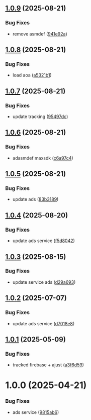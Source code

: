 ## [1.0.9](https://github.com/KhanhTQ-Organization/com.ktgame.services.ads/compare/v1.0.8...v1.0.9) (2025-08-21)


### Bug Fixes

* remove asmdef ([941e92a](https://github.com/KhanhTQ-Organization/com.ktgame.services.ads/commit/941e92a2defe22d4d946b87b698a064b428e6705))

## [1.0.8](https://github.com/KhanhTQ-Organization/com.ktgame.services.ads/compare/v1.0.7...v1.0.8) (2025-08-21)


### Bug Fixes

* load aoa ([a5321b1](https://github.com/KhanhTQ-Organization/com.ktgame.services.ads/commit/a5321b1769b96e3501ad339b5a3b61663e4e3395))

## [1.0.7](https://github.com/KhanhTQ-Organization/com.ktgame.services.ads/compare/v1.0.6...v1.0.7) (2025-08-21)


### Bug Fixes

* update tracking ([95497dc](https://github.com/KhanhTQ-Organization/com.ktgame.services.ads/commit/95497dc7bc450704a9ef412745be97f4b22c5caa))

## [1.0.6](https://github.com/KhanhTQ-Organization/com.ktgame.services.ads/compare/v1.0.5...v1.0.6) (2025-08-21)


### Bug Fixes

* adasmdef maxsdk ([c6a97c4](https://github.com/KhanhTQ-Organization/com.ktgame.services.ads/commit/c6a97c46aa6b0978d5e742f535111b1c3ab99ef3))

## [1.0.5](https://github.com/KhanhTQ-Organization/com.ktgame.services.ads/compare/v1.0.4...v1.0.5) (2025-08-21)


### Bug Fixes

* update ads ([83b3189](https://github.com/KhanhTQ-Organization/com.ktgame.services.ads/commit/83b3189167ef2b1e5f1191dd0b41398e9f2e113f))

## [1.0.4](https://github.com/KhanhTQ-Organization/com.ktgame.services.ads/compare/v1.0.3...v1.0.4) (2025-08-20)


### Bug Fixes

* update ads service ([f5d8042](https://github.com/KhanhTQ-Organization/com.ktgame.services.ads/commit/f5d804228835a24d8187352a7de669b44133b520))

## [1.0.3](https://github.com/KhanhTQ-Organization/com.ktgame.services.ads/compare/v1.0.2...v1.0.3) (2025-08-15)


### Bug Fixes

* update service ads ([d29a693](https://github.com/KhanhTQ-Organization/com.ktgame.services.ads/commit/d29a6932c538652b05ccb414f4f1f422effaf2f8))

## [1.0.2](https://github.com/KhanhTQ-hub/com.ktgame.services.ads/compare/v1.0.1...v1.0.2) (2025-07-07)


### Bug Fixes

* update ads service ([d7018e8](https://github.com/KhanhTQ-hub/com.ktgame.services.ads/commit/d7018e820101d8626aff5ea7e9d573fbe953b3c0))

## [1.0.1](https://github.com/KhanhTQ-hub/com.ktgame.services.ads/compare/v1.0.0...v1.0.1) (2025-05-09)


### Bug Fixes

* tracked firebase + ajust ([a3f6d59](https://github.com/KhanhTQ-hub/com.ktgame.services.ads/commit/a3f6d59c539f0ba5a595ac947a29d3655cecfdac))

# 1.0.0 (2025-04-21)


### Bug Fixes

* ads service ([9815ab6](https://github.com/KhanhTQ-hub/com.ktgame.services.ads/commit/9815ab6e0f430eea95aa5f9f4cc0c53f5b3d669f))

